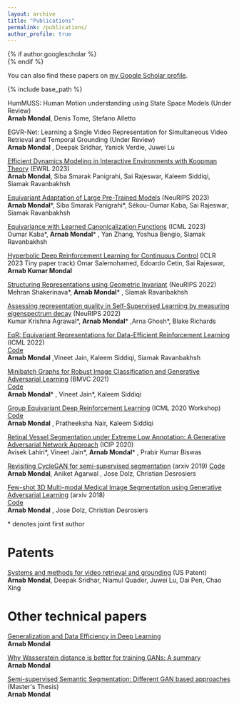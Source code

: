 ```yaml
---
layout: archive
title: "Publications"
permalink: /publications/
author_profile: true
---
```


{% if author.googlescholar %}  
{% endif %}

You can also find these papers on [my Google Scholar profile](https://scholar.google.com/citations?user=NhWR4yIAAAAJ&hl=en).

{% include base_path %}

HumMUSS: Human Motion understanding using State Space Models
(Under Review)\
**Arnab Mondal**, Denis Tome, Stefano Alletto

EGVR-Net: Learning a Single Video Representation for Simultaneous Video Retrieval and Temporal Grounding
(Under Review)\
**Arnab Mondal** , Deepak Sridhar, Yanick Verdie, Juwei Lu

[Efficient Dynamics Modeling in Interactive Environments with Koopman Theory](https://arxiv.org/abs/2306.11941)
(EWRL 2023)\
**Arnab Mondal**, Siba Smarak Panigrahi, Sai Rajeswar, Kaleem Siddiqi, Siamak Ravanbakhsh

[Equivariant Adaptation of Large Pre-Trained Models](https://arxiv.org/abs/2310.01647)
(NeuRIPS 2023)\
**Arnab Mondal**\*, Siba Smarak Panigrahi\*, Sékou-Oumar Kaba, Sai Rajeswar, Siamak Ravanbakhsh

[Equivariance with Learned Canonicalization Functions](https://proceedings.mlr.press/v202/kaba23a/kaba23a.pdf)
(ICML 2023)\
Oumar Kaba\*, **Arnab Mondal**\* , Yan Zhang, Yoshua Bengio, Siamak Ravanbakhsh

[Hyperbolic Deep Reinforcement Learning for Continuous Control](https://openreview.net/forum?id=Mrz9PgP3sT)
(ICLR 2023 Tiny paper track)
Omar Salemohamed, Edoardo Cetin, Sai Rajeswar, **Arnab Kumar Mondal**

[Structuring Representations using Geometric Invariant](https://nips.cc/Conferences/2022/Schedule?showEvent=52839)
(NeuRIPS 2022)\
Mehran Shakerinava\*, **Arnab Mondal**\* , Siamak Ravanbakhsh


[Assessing representation quality in Self-Supervised Learning by measuring eigenspectrum decay](https://nips.cc/Conferences/2022/Schedule?showEvent=53893)
(NeuRIPS 2022)\
Kumar Krishna Agrawal\*, **Arnab Mondal**\* ,Arna Ghosh\*, Blake Richards


[EqR: Equivariant Representations for Data-Efficient Reinforcement Learning](https://proceedings.mlr.press/v162/mondal22a.html)
(ICML 2022)  
[Code](https://github.com/arnab39/Symmetry-RL)\
**Arnab Mondal** ,Vineet Jain, Kaleem Siddiqi, Siamak Ravanbakhsh



[Minibatch Graphs for Robust Image Classification and Generative Adversarial Learning](https://arxiv.org/abs/2007.03437)
(BMVC 2021)  
[Code](https://github.com/arnab39)\
**Arnab Mondal**\* , Vineet Jain\*, Kaleem Siddiqi

[Group Equivariant Deep Reinforcement Learning](https://arxiv.org/abs/2007.03437)
(ICML 2020 Workshop)  
[Code](https://github.com/arnab39/EquivariantDQN)\
**Arnab Mondal** , Pratheeksha Nair, Kaleem Siddiqi

[Retinal Vessel Segmentation under Extreme Low Annotation: A Generative Adversarial Network Approach](https://arxiv.org/pdf/1809.01348.pdf)
(ICIP 2020)  
Avisek Lahiri\*, Vineet Jain\*, **Arnab Mondal**\* , Prabir Kumar Biswas

[Revisiting CycleGAN for semi-supervised segmentation](https://arxiv.org/abs/1908.11569)
(arxiv 2019)
[Code](https://github.com/arnab39/Semi-supervised-segmentation-cycleGAN)\
**Arnab Mondal**, Aniket Agarwal , Jose Dolz, Christian Desrosiers

[Few-shot 3D Multi-modal Medical Image Segmentation using Generative Adversarial Learning](https://arxiv.org/abs/1810.12241)
(arxiv 2018)  
[Code](https://github.com/arnab39/FewShot_GAN-Unet3D)\
**Arnab Mondal** , Jose Dolz, Christian Desrosiers

\* denotes joint first author

Patents
======
[Systems and methods for video retrieval and grounding](https://patents.google.com/patent/US20230153352A1/en)
(US Patent)\
**Arnab Mondal**, Deepak Sridhar, Niamul Quader, Juwei Lu, Dai Pen, Chao Xing 

Other technical papers 
======
[Generalization and Data Efficiency in Deep Learning](http://arnab39.github.io/files/Generalization_and_Data_Efficiency_in_Deep_Learning.pdf)  
**Arnab Mondal** 

[Why Wasserstein distance is better for training GANs: A summary](http://arnab39.github.io/files/Wasserstein_distance_term_paper.pdf)  
**Arnab Mondal**

[Semi-supervised Semantic Segmentation: Different GAN based approaches](http://arnab39.github.io/files/Mtech_Thesis_Final_IITKgp.pdf) (Master's Thesis)  
**Arnab Mondal**

